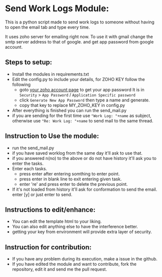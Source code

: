 # Send Work Logs Module:
This is a python script made to send work logs to someone without having to open the email tab and type every time.

It uses zoho server for emailing right now. To use it with gmail change the smtp server address to that of google. and get app password from google account.

## Steps to setup:

* Install the modules in requirements.txt
* Edit the config.py to include your details, for ZOHO KEY follow the following
    - goto [your zoho account page](accounts.zoho.com) to get your app password It is in `Security` > `App Password` / `Application Specific password`
    - click `Generate New App Password` then type a name and generate.
    - copy that key to replace MY_ZOHO_KEY in config.py
* After everything is finished you can run the send_mail.py
* if you are sending for the first time use `"Work Log: "+name` as subject, otherwise use `"Re: Work Log: "+name` to send mail to the same thread.
## Instruction to Use the module:

* run the send_mail.py
* if you have saved worklog from the same day it'll ask to use that.
* if you answered n(no) to the above or do not have history it'll ask you to enter the tasks.
* Enter each tasks.
    - press enter after entering somthing to enter point.
    - press enter in blank line to exit entering given task.
    - enter 're' and press enter to delete the previous point.
* If it's not loaded from history it'll ask for conformation to send the email. enter [y] or just enter to send.

## Instructions to edit/enhance:

* You can edit the template html to your liking. 
* You can also edit anything else to have the interference better.
* getting your key from environment will provide extra layer of security.

## Instruction for contribution:
* If you have any problem during its execution, make a issue in the github.
* If you have edited the module and want to contribute, fork the repository, edit it and send me the pull request.